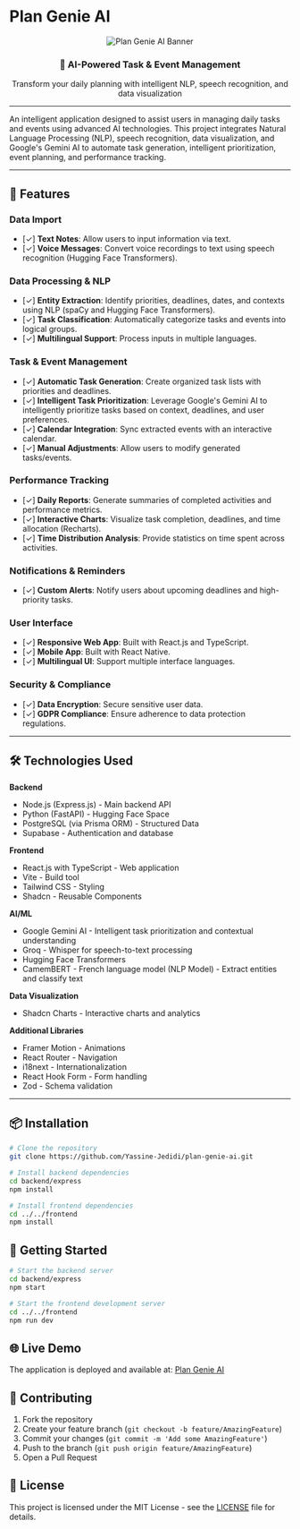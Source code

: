 # Plan Genie AI

<div align="center">
  <img src="https://img.shields.io/badge/Plan%20Genie%20AI-Intelligent%20Task%20Management-blue?style=for-the-badge&logo=react" alt="Plan Genie AI Banner" />
</div>

<div align="center">
  <h3>🤖 AI-Powered Task & Event Management</h3>
  <p>Transform your daily planning with intelligent NLP, speech recognition, and data visualization</p>
</div>

---

An intelligent application designed to assist users in managing daily tasks and events using advanced AI technologies. This project integrates Natural Language Processing (NLP), speech recognition, data visualization, and Google's Gemini AI to automate task generation, intelligent prioritization, event planning, and performance tracking.

---

## 🚀 Features

### **Data Import**

- [✓] **Text Notes**: Allow users to input information via text.
- [✓] **Voice Messages**: Convert voice recordings to text using speech recognition (Hugging Face Transformers).

### **Data Processing & NLP**

- [✓] **Entity Extraction**: Identify priorities, deadlines, dates, and contexts using NLP (spaCy and Hugging Face Transformers).
- [✓] **Task Classification**: Automatically categorize tasks and events into logical groups.
- [✓] **Multilingual Support**: Process inputs in multiple languages.

### **Task & Event Management**

- [✓] **Automatic Task Generation**: Create organized task lists with priorities and deadlines.
- [✓] **Intelligent Task Prioritization**: Leverage Google's Gemini AI to intelligently prioritize tasks based on context, deadlines, and user preferences.
- [✓] **Calendar Integration**: Sync extracted events with an interactive calendar.
- [✓] **Manual Adjustments**: Allow users to modify generated tasks/events.

### **Performance Tracking**

- [✓] **Daily Reports**: Generate summaries of completed activities and performance metrics.
- [✓] **Interactive Charts**: Visualize task completion, deadlines, and time allocation (Recharts).
- [✓] **Time Distribution Analysis**: Provide statistics on time spent across activities.

### **Notifications & Reminders**

- [✓] **Custom Alerts**: Notify users about upcoming deadlines and high-priority tasks.

### **User Interface**

- [✓] **Responsive Web App**: Built with React.js and TypeScript.
- [✓] **Mobile App**: Built with React Native.
- [✓] **Multilingual UI**: Support multiple interface languages.

### **Security & Compliance**

- [✓] **Data Encryption**: Secure sensitive user data.
- [✓] **GDPR Compliance**: Ensure adherence to data protection regulations.

---

## 🛠️ Technologies Used

**Backend**

- Node.js (Express.js) - Main backend API
- Python (FastAPI) - Hugging Face Space
- PostgreSQL (via Prisma ORM) - Structured Data
- Supabase - Authentication and database

**Frontend**

- React.js with TypeScript - Web application
- Vite - Build tool
- Tailwind CSS - Styling
- Shadcn - Reusable Components

**AI/ML**

- Google Gemini AI - Intelligent task prioritization and contextual understanding
- Groq - Whisper for speech-to-text processing
- Hugging Face Transformers
- CamemBERT - French language model (NLP Model) - Extract entities and classify text

**Data Visualization**

- Shadcn Charts - Interactive charts and analytics

**Additional Libraries**

- Framer Motion - Animations
- React Router - Navigation
- i18next - Internationalization
- React Hook Form - Form handling
- Zod - Schema validation

---

## 📦 Installation

```bash
# Clone the repository
git clone https://github.com/Yassine-Jedidi/plan-genie-ai.git

# Install backend dependencies
cd backend/express
npm install

# Install frontend dependencies
cd ../../frontend
npm install
```

## 🚀 Getting Started

```bash
# Start the backend server
cd backend/express
npm start

# Start the frontend development server
cd ../../frontend
npm run dev
```

## 🌐 Live Demo

The application is deployed and available at: [Plan Genie AI](https://plan-genie-ai.vercel.app)

## 🤝 Contributing

1. Fork the repository
2. Create your feature branch (`git checkout -b feature/AmazingFeature`)
3. Commit your changes (`git commit -m 'Add some AmazingFeature'`)
4. Push to the branch (`git push origin feature/AmazingFeature`)
5. Open a Pull Request

## 📄 License

This project is licensed under the MIT License - see the [LICENSE](LICENSE) file for details.
